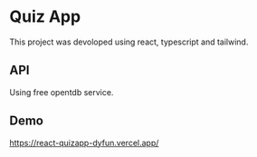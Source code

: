 # Quiz App

This project was devoloped using react, typescript and tailwind.

## API

Using free opentdb service.

## Demo
<a href="https://react-quizapp-dyfun.vercel.app/">https://react-quizapp-dyfun.vercel.app/</a>

